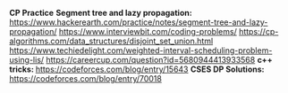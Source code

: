 <b>CP Practice</b>
<strong>Segment tree and lazy propagation: </strong> https://www.hackerearth.com/practice/notes/segment-tree-and-lazy-propagation/
https://www.interviewbit.com/coding-problems/
https://cp-algorithms.com/data_structures/disjoint_set_union.html
https://www.techiedelight.com/weighted-interval-scheduling-problem-using-lis/
https://careercup.com/question?id=5680944413933568
<strong>c++ tricks: </strong> https://codeforces.com/blog/entry/15643 
<strong>CSES DP Solutions: </strong>https://codeforces.com/blog/entry/70018